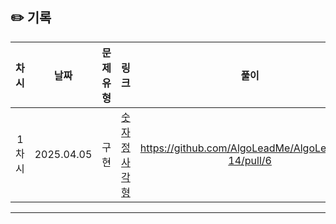 ## ✏️ 기록   

| 차시 |    날짜    | 문제유형 | 링크 | 풀이 |
|:----:|:---------:|:----:|:-----:|:----:|
| 1차시 | 2025.04.05 |  구현  | [숫자 정사각형](https://www.acmicpc.net/problem/1051)|https://github.com/AlgoLeadMe/AlgoLeadMe-14/pull/6|
---
